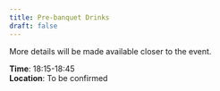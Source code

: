```yaml
---
title: Pre-banquet Drinks
draft: false
---
```


More details will be made available closer to the event.

**Time**: 18:15-18:45 \
**Location**: To be confirmed
